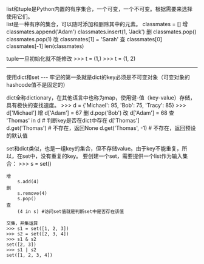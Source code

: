 list和tuple是Python内置的有序集合，一个可变，一个不可变。根据需要来选择使用它们。	
list是一种有序的集合，可以随时添加和删除其中的元素。
	classmates = []	
	增
		classmates.append('Adam')
		classmates.insert(1, 'Jack')
	删
		classmates.pop()
		classmates.pop(1)
	改 
		classmates[1] = 'Sarah'
	查
		classmates[0]
		classmates[-1]
		len(classmates)
	
	
tuple一旦初始化就不能修改
	>>> t = (1,)
	>>> t = (1, 2)

-----------------------------------------------------------------------		
使用dict和set --- 牢记的第一条就是dict的key必须是不可变对象（可变对象的hashcode值不是固定的）


dict全称dictionary，在其他语言中也称为map，使用键-值（key-value）存储，具有极快的查找速度。
	>>> d = {'Michael': 95, 'Bob': 75, 'Tracy': 85}
	>>> d['Michael']
	增
		 d['Adam'] = 67
	删
		 d.pop('Bob')
	改
		 d['Adam'] = 68
	查
		'Thomas' in d		# 判断key是否在dict中存在
		d['Thomas']			
		d.get('Thomas')		# 不存在，返回None
		d.get('Thomas', -1)	# 不存在，返回预设的默认值
		

set和dict类似，也是一组key的集合，但不存储value。由于key不能重复，所以，在set中，没有重复的key。
	要创建一个set，需要提供一个list作为输入集合：
	>>> s = set()
	
	增
		s.add(4)
	删
		s.remove(4)
		s.pop()
	查
		(4 in s) #访问set值就是判断set中是否存在该值

	交集，并集运算
	>>> s1 = set([1, 2, 3])
	>>> s2 = set([2, 3, 4])
	>>> s1 & s2
	set([2, 3])
	>>> s1 | s2
	set([1, 2, 3, 4])